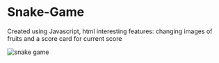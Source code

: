 # Snake-Game
Created using Javascript, html
interesting features: changing images of fruits and a score card for current score 

![snake game](https://user-images.githubusercontent.com/91724479/214932802-066c3a53-6714-4d61-a66c-a1b0352ffc60.png)
